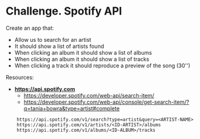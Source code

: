 # Challenge. Spotify API

Create an app that:

- Allow us to search for an artist
- It should show a list of artists found
- When clicking an album it should show a list of albums
- When clicking an album it should show a list of tracks
- When clicking a track it should reproduce a preview of the song (30'')

Resources:
- __https://api.spotify.com__
    + https://developer.spotify.com/web-api/search-item/
    + https://developer.spotify.com/web-api/console/get-search-item/?q=tania+bowra&type=artist#complete


```
    https://api.spotify.com/v1/search?type=artist&query=<ARTIST-NAME>
    https://api.spotify.com/v1/artists/<ID-ARTIST>/albums
    https://api.spotify.com/v1/albums/<ID-ALBUM>/tracks
```
